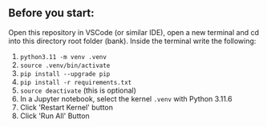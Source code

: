 ## Before you start:
Open this repository in VSCode (or similar IDE), open a new terminal and cd into this directory root folder (bank). 
Inside the terminal write the following:

1. `python3.11 -m venv .venv`
2. `source .venv/bin/activate`
3. `pip install --upgrade pip`
4. `pip install -r requirements.txt`
5. `source deactivate` (this is optional)
6. In a Jupyter notebook, select the kernel `.venv` with Python 3.11.6
7. Click 'Restart Kernel' button
8. Click 'Run All' Button
